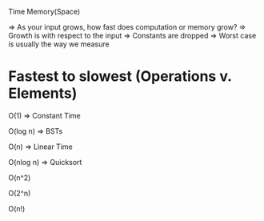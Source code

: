 Time
Memory(Space)

=> As your input grows, how fast does computation or memory grow?
=> Growth is with respect to the input
=> Constants are dropped
=> Worst case is usually the way we measure

# Fastest to slowest (Operations v. Elements)

O(1) => Constant Time

O(log n)
=> BSTs

O(n) => Linear Time

O(nlog n)
=> Quicksort

O(n^2)

O(2^n)

O(n!)
